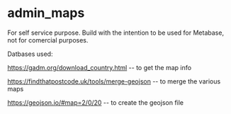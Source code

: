 # admin_maps
For self service purpose. Build with the intention to be used for Metabase, not for comercial purposes.

Datbases used:

https://gadm.org/download_country.html -- to get the map info

https://findthatpostcode.uk/tools/merge-geojson -- to merge the various maps

https://geojson.io/#map=2/0/20 -- to create the geojson file
